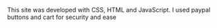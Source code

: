 This site was developed with CSS, HTML and JavaScript.  I used paypal buttons and cart for security and ease